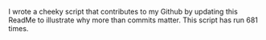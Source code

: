 I wrote a cheeky script that contributes to my Github by updating this ReadMe to illustrate why more than commits matter. This script has run 681 times.